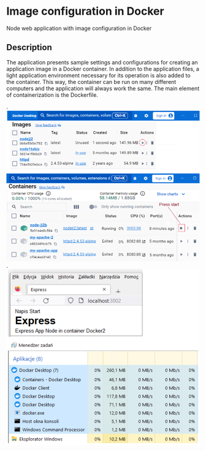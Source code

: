 # Image configuration in Docker

Node web application with image configuration in Docker

## Description
The application presents sample settings and configurations for creating an application image in a Docker container. In addition to the application files, a light application environment necessary for its operation is also added to the container. This way, the container can be run on many different computers and the application will always work the same.
The main element of containerization is the Dockerfile.

.
![](jpg/Docker_01.png)
.
![](jpg/Docker_02.png)

